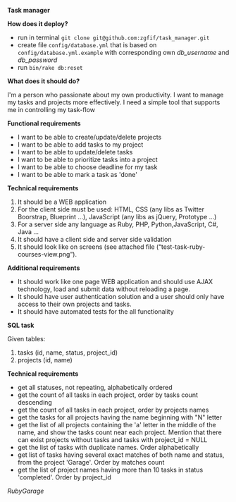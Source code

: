**Task manager**

**How does it deploy?**

 - run in terminal `git clone git@github.com:zgfif/task_manager.git`
 - create file `config/database.yml` that is based on `config/database.yml.example` with corresponding own *db_username* and *db_password*
 - run `bin/rake db:reset`

**What does it should do?**

I'm a person who passionate about my own productivity. I want to
manage my tasks and projects more effectively. I need a simple tool that
supports me in controlling my task-flow

**Functional requirements**

- I want to be able to create/update/delete projects
- I want to be able to add tasks to my project
- I want to be able to update/delete tasks
- I want to be able to prioritize tasks into a project
- I want to be able to choose deadline for my task
- I want to be able to mark a task as 'done'

**Technical requirements**

01. It should be a WEB application
02. For the client side must be used:
   HTML, CSS (any libs as Twitter Boorstrap, Blueprint ...), JavaScript (any libs as jQuery, Prototype ...)
03. For a server side any language as Ruby, PHP, Python,JavaScript, C#, Java ...
04. It should have a client side and server side validation
05. It should look like on screens (see attached file (“test-task-ruby-courses-view.png”).

**Additional requirements**

- It should work like one page WEB application and should use AJAX technology, load and submit data without reloading a page.
- It should have user authentication solution and a user should only have access to their own projects and tasks.
- It should have automated tests for the all functionality

**SQL task**

Given tables:
01. tasks (id, name, status, project_id)
02. projects (id, name)

**Technical requirements**

- get all statuses, not repeating, alphabetically ordered
- get the count of all tasks in each project, order by tasks count descending
- get the count of all tasks in each project, order by projects names
- get the tasks for all projects having the name beginning with "N" letter
- get the list of all projects containing the 'a' letter in the middle of the name, and show the tasks count near each project. Mention that there can exist projects without tasks and tasks with project_id = NULL
- get the list of tasks with duplicate names. Order alphabetically
- get list of tasks having several exact matches of both name and status, from the project 'Garage'. Order by matches count
- get the list of project names having more than 10 tasks in status 'completed'. Order by project_id

*RubyGarage*
